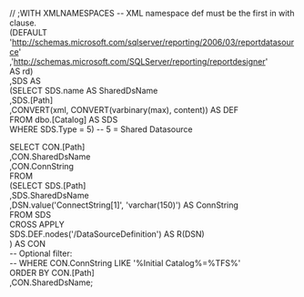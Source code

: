 //
;WITH XMLNAMESPACES  -- XML namespace def must be the first in with clause.  
    (DEFAULT 'http://schemas.microsoft.com/sqlserver/reporting/2006/03/reportdatasource'  
            ,'http://schemas.microsoft.com/SQLServer/reporting/reportdesigner'  
     AS rd)  
,SDS AS  
    (SELECT SDS.name AS SharedDsName  
           ,SDS.[Path]  
           ,CONVERT(xml, CONVERT(varbinary(max), content)) AS DEF  
     FROM dbo.[Catalog] AS SDS  
     WHERE SDS.Type = 5)     -- 5 = Shared Datasource  
  
SELECT CON.[Path]  
      ,CON.SharedDsName  
      ,CON.ConnString  
FROM  
    (SELECT SDS.[Path]  
           ,SDS.SharedDsName  
           ,DSN.value('ConnectString[1]', 'varchar(150)') AS ConnString  
     FROM SDS  
          CROSS APPLY   
          SDS.DEF.nodes('/DataSourceDefinition') AS R(DSN)  
     ) AS CON  
-- Optional filter:  
-- WHERE CON.ConnString LIKE '%Initial Catalog%=%TFS%'  
ORDER BY CON.[Path]  
        ,CON.SharedDsName;
